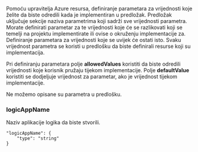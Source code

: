Pomoću upravitelja Azure resursa, definiranje parametara za vrijednosti koje želite da biste odredili kada je implementiran u predložak. Predložak uključuje sekcije naziva parametrima koji sadrži sve vrijednosti parametra.
Morate definirati parametar za te vrijednosti koje će se razlikovati koji se temelji na projektu implementirate ili ovise o okruženju implementacije za. Definiranje parametara za vrijednosti koje se uvijek će ostati isto. Svaku vrijednost parametra se koristi u predlošku da biste definirali resurse koji su implementacija. 

Pri definiranju parametara polje **allowedValues** koristiti da biste odredili vrijednosti koje korisnik pružaju tijekom implementacije. Polje **defaultValue** koristiti se dodjeljuje vrijednost za parametar, ako je vrijednost tijekom implementacije.

Ne možemo opisane su parametra u predlošku.

### <a name="logicappname"></a>logicAppName

Naziv aplikacije logika da biste stvorili.

    "logicAppName": {
        "type": "string"
    }